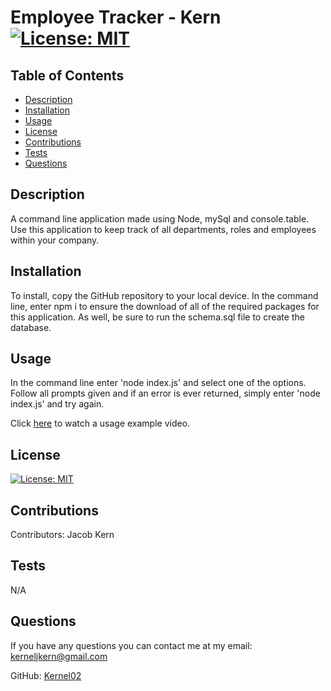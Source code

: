 
  # Employee Tracker - Kern [![License: MIT](https://img.shields.io/badge/License-MIT-yellow.svg)](https://opensource.org/licenses/MIT)

  ## Table of Contents
   - [Description](#description)
   - [Installation](#installation)
   - [Usage](#usage)
   - [License](#license)
   - [Contributions](#contributions)
   - [Tests](#tests)
   - [Questions](#questions)
    
  ## Description
   A command line application made using Node, mySql and console.table. Use this application to keep track of all departments, roles and employees within your company.
    
  ## Installation
   To install, copy the GitHub repository to your local device. In the command line, enter npm i to ensure the download of all of the required packages for this application. As well, be sure to run the schema.sql file to create the database.
    
  ## Usage
   In the command line enter 'node index.js' and select one of the options. Follow all prompts given and if an error is ever returned, simply enter 'node index.js' and try again.
   
   Click [here](https://watch.screencastify.com/v/NDzjhafyFbzOcj6gEf83) to watch a usage example video.
    
  ## License
   [![License: MIT](https://img.shields.io/badge/License-MIT-yellow.svg)](https://opensource.org/licenses/MIT)
    
  ## Contributions
   Contributors: Jacob Kern
    
  ## Tests
   N/A
   
  ## Questions
   If you have any questions you can contact me at my email: kerneljkern@gmail.com
   
   GitHub: [Kernel02](https://www.github.com/Kernel02)